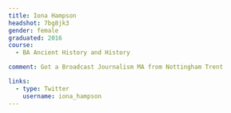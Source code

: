 ```yaml
---
title: Iona Hampson
headshot: 7bg8jk3
gender: female
graduated: 2016
course:
  - BA Ancient History and History

comment: Got a Broadcast Journalism MA from Nottingham Trent

links:
  - type: Twitter
    username: iona_hampson
---
```

